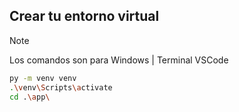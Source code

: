 ## Crear tu entorno virtual
> [!NOTE]
> Los comandos son para Windows | Terminal VSCode

```bash
py -m venv venv
.\venv\Scripts\activate
cd .\app\ 
```






